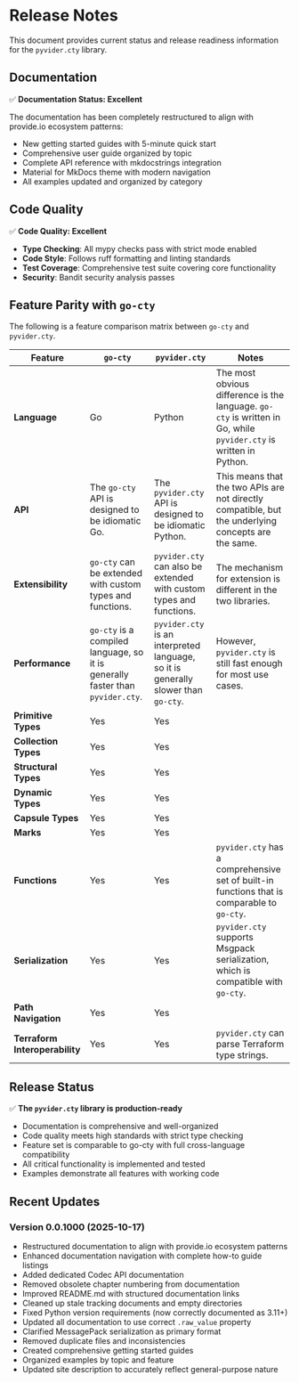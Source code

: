 # Release Notes

This document provides current status and release readiness information for the `pyvider.cty` library.

## Documentation

✅ **Documentation Status: Excellent**

The documentation has been completely restructured to align with provide.io ecosystem patterns:
- New getting started guides with 5-minute quick start
- Comprehensive user guide organized by topic
- Complete API reference with mkdocstrings integration
- Material for MkDocs theme with modern navigation
- All examples updated and organized by category

## Code Quality

✅ **Code Quality: Excellent**

- **Type Checking**: All mypy checks pass with strict mode enabled
- **Code Style**: Follows ruff formatting and linting standards
- **Test Coverage**: Comprehensive test suite covering core functionality
- **Security**: Bandit security analysis passes

## Feature Parity with `go-cty`

The following is a feature comparison matrix between `go-cty` and `pyvider.cty`.

| Feature | `go-cty` | `pyvider.cty` | Notes |
|---|---|---|---|
| **Language** | Go | Python | The most obvious difference is the language. `go-cty` is written in Go, while `pyvider.cty` is written in Python. |
| **API** | The `go-cty` API is designed to be idiomatic Go. | The `pyvider.cty` API is designed to be idiomatic Python. | This means that the two APIs are not directly compatible, but the underlying concepts are the same. |
| **Extensibility** | `go-cty` can be extended with custom types and functions. | `pyvider.cty` can also be extended with custom types and functions. | The mechanism for extension is different in the two libraries. |
| **Performance** | `go-cty` is a compiled language, so it is generally faster than `pyvider.cty`. | `pyvider.cty` is an interpreted language, so it is generally slower than `go-cty`. | However, `pyvider.cty` is still fast enough for most use cases. |
| **Primitive Types** | Yes | Yes | |
| **Collection Types** | Yes | Yes | |
| **Structural Types** | Yes | Yes | |
| **Dynamic Types** | Yes | Yes | |
| **Capsule Types** | Yes | Yes | |
| **Marks** | Yes | Yes | |
| **Functions** | Yes | Yes | `pyvider.cty` has a comprehensive set of built-in functions that is comparable to `go-cty`. |
| **Serialization** | Yes | Yes | `pyvider.cty` supports Msgpack serialization, which is compatible with `go-cty`. |
| **Path Navigation** | Yes | Yes | |
| **Terraform Interoperability** | Yes | Yes | `pyvider.cty` can parse Terraform type strings. |

## Release Status

✅ **The `pyvider.cty` library is production-ready**

- Documentation is comprehensive and well-organized
- Code quality meets high standards with strict type checking
- Feature set is comparable to go-cty with full cross-language compatibility
- All critical functionality is implemented and tested
- Examples demonstrate all features with working code

## Recent Updates

### Version 0.0.1000 (2025-10-17)
- Restructured documentation to align with provide.io ecosystem patterns
- Enhanced documentation navigation with complete how-to guide listings
- Added dedicated Codec API documentation
- Removed obsolete chapter numbering from documentation
- Improved README.md with structured documentation links
- Cleaned up stale tracking documents and empty directories
- Fixed Python version requirements (now correctly documented as 3.11+)
- Updated all documentation to use correct `.raw_value` property
- Clarified MessagePack serialization as primary format
- Removed duplicate files and inconsistencies
- Created comprehensive getting started guides
- Organized examples by topic and feature
- Updated site description to accurately reflect general-purpose nature
